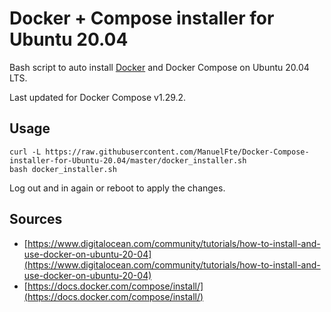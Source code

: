 # Docker + Compose installer for Ubuntu 20.04

Bash script to auto install [Docker](https://www.docker.com/) and Docker Compose on Ubuntu 20.04 LTS.

Last updated for Docker Compose v1.29.2.

## Usage

```
curl -L https://raw.githubusercontent.com/ManuelFte/Docker-Compose-installer-for-Ubuntu-20.04/master/docker_installer.sh
bash docker_installer.sh
```

Log out and in again or reboot to apply the changes.

## Sources

* [https://www.digitalocean.com/community/tutorials/how-to-install-and-use-docker-on-ubuntu-20-04](https://www.digitalocean.com/community/tutorials/how-to-install-and-use-docker-on-ubuntu-20-04)
* [https://docs.docker.com/compose/install/](https://docs.docker.com/compose/install/)